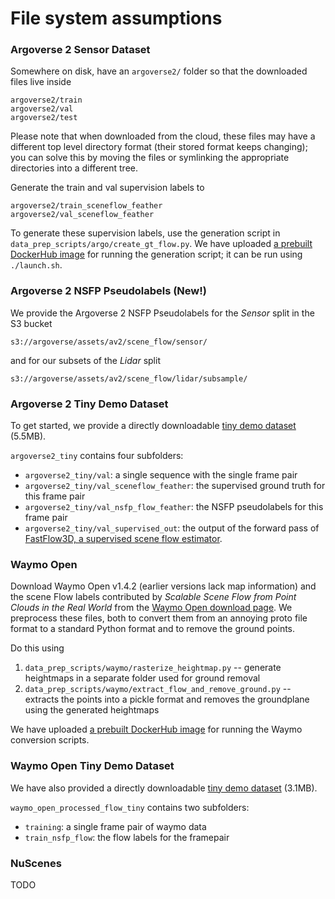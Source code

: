 # File system assumptions

### Argoverse 2 Sensor Dataset

Somewhere on disk, have an `argoverse2/` folder so that the downloaded files live inside

```
argoverse2/train
argoverse2/val
argoverse2/test
```

Please note that when downloaded from the cloud, these files may have a different top level directory format (their stored format keeps changing); you can solve this by moving the files or symlinking the appropriate directories into a different tree.

Generate the train and val supervision labels to

```
argoverse2/train_sceneflow_feather
argoverse2/val_sceneflow_feather
```

To generate these supervision labels, use the generation script in `data_prep_scripts/argo/create_gt_flow.py`. We have uploaded [a prebuilt DockerHub image](https://hub.docker.com/repository/docker/kylevedder/zeroflow_av2/general) for running the generation script; it can be run using `./launch.sh`.

### Argoverse 2 NSFP Pseudolabels (New!)

We provide the Argoverse 2 NSFP Pseudolabels for the _Sensor_ split in the S3 bucket

```
s3://argoverse/assets/av2/scene_flow/sensor/
```

and for our subsets of the _Lidar_ split

```
s3://argoverse/assets/av2/scene_flow/lidar/subsample/
```


### Argoverse 2 Tiny Demo Dataset

To get started, we provide a directly downloadable [tiny demo dataset](https://github.com/kylevedder/BucketedSceneFlowEval/files/13881746/argoverse2_tiny.zip) (5.5MB).

`argoverse2_tiny` contains four subfolders:

 - `argoverse2_tiny/val`: a single sequence with the single frame pair
 - `argoverse2_tiny/val_sceneflow_feather`: the supervised ground truth for this frame pair
 - `argoverse2_tiny/val_nsfp_flow_feather`: the NSFP pseudolabels for this frame pair
 - `argoverse2_tiny/val_supervised_out`: the output of the forward pass of [FastFlow3D, a supervised scene flow estimator](http://vedder.io/zeroflow).

### Waymo Open

Download Waymo Open v1.4.2 (earlier versions lack map information) and the scene Flow labels contributed by _Scalable Scene Flow from Point Clouds in the Real World_ from the [Waymo Open download page](https://waymo.com/open/). We preprocess these files, both to convert them from an annoying proto file format to a standard Python format and to remove the ground points.

Do this using

1. `data_prep_scripts/waymo/rasterize_heightmap.py` -- generate heightmaps in a separate folder used for ground removal
2. `data_prep_scripts/waymo/extract_flow_and_remove_ground.py` -- extracts the points into a pickle format and removes the groundplane using the generated heightmaps

We have uploaded [a prebuilt DockerHub image](https://hub.docker.com/repository/docker/kylevedder/zeroflow_waymo/general) for running the Waymo conversion scripts.

### Waymo Open Tiny Demo Dataset

We have also provided a directly downloadable [tiny demo dataset](https://github.com/kylevedder/BucketedSceneFlowEval/files/13924555/waymo_open_processed_flow_tiny.zip) (3.1MB).

`waymo_open_processed_flow_tiny` contains two subfolders:

- `training`: a single frame pair of waymo data
- `train_nsfp_flow`: the flow labels for the framepair

### NuScenes

TODO